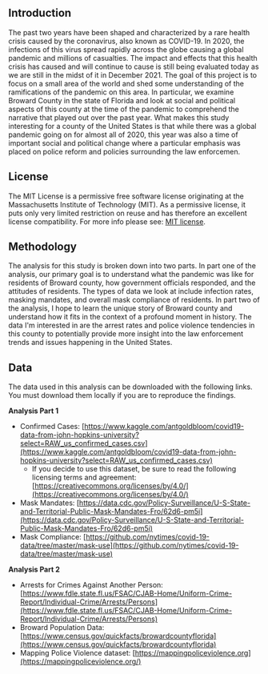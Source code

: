 ## Introduction

The past two years have been shaped and characterized by a rare health crisis caused by the coronavirus, also known as COVID-19.  In 2020, the infections of this virus spread rapidly across the globe causing a global pandemic and millions of casualties.  The impact and effects that this health crisis has caused and will continue to cause is still being evaluated today as we are still in the midst of it in December 2021.  The goal of this project is to focus on a small area of the world and shed some understanding of the ramifications of the pandemic on this area.  In particular, we examine Broward County in the state of Florida and look at social and political aspects of this county at the time of the pandemic to comprehend the narrative that played out over the past year.  What makes this study interesting for a county of the United States is that while there was a global pandemic going on for almost all of 2020, this year was also a time of important social and political change where a particular emphasis was placed on police reform and policies surrounding the law enforcemen.

## License

The MIT License is a permissive free software license originating at the Massachusetts Institute of Technology (MIT). As a permissive license, it puts only very limited restriction on reuse and has therefore an excellent license compatibility. For more info please see: [MIT license](https://snyk.io/learn/what-is-mit-license/).

## Methodology

The analysis for this study is broken down into two parts.  In part one of the analysis, our primary goal is to understand what the pandemic was like for residents of Broward county, how government officials responded, and the attitudes of residents.  The types of data we look at include infection rates, masking mandates, and overall mask compliance of residents.  In part two of the analysis, I hope to learn the unique story of Broward county and understand how it fits in the context of a profound moment in history.  The data I'm interested in are the arrest rates and police violence tendencies in this county to potentially provide more insight into the law enforcement trends and issues happening in the United States. 

## Data

The data used in this analysis can be downloaded with the following links. You must download them locally if you are to reproduce the findings. 

**Analysis Part 1**

- Confirmed Cases: [https://www.kaggle.com/antgoldbloom/covid19-data-from-john-hopkins-university?select=RAW_us_confirmed_cases.csv](https://www.kaggle.com/antgoldbloom/covid19-data-from-john-hopkins-university?select=RAW_us_confirmed_cases.csv)
    - If you decide to use this dataset, be sure to read the following licensing terms and agreement: [https://creativecommons.org/licenses/by/4.0/](https://creativecommons.org/licenses/by/4.0/)
- Mask Mandates: [https://data.cdc.gov/Policy-Surveillance/U-S-State-and-Territorial-Public-Mask-Mandates-Fro/62d6-pm5i](https://data.cdc.gov/Policy-Surveillance/U-S-State-and-Territorial-Public-Mask-Mandates-Fro/62d6-pm5i)
- Mask Compliance: [https://github.com/nytimes/covid-19-data/tree/master/mask-use](https://github.com/nytimes/covid-19-data/tree/master/mask-use)

**Analysis Part 2**

- Arrests for Crimes Against Another Person: [https://www.fdle.state.fl.us/FSAC/CJAB-Home/Uniform-Crime-Report/Individual-Crime/Arrests/Persons](https://www.fdle.state.fl.us/FSAC/CJAB-Home/Uniform-Crime-Report/Individual-Crime/Arrests/Persons)
- Broward Population Data: [https://www.census.gov/quickfacts/browardcountyflorida](https://www.census.gov/quickfacts/browardcountyflorida)
- Mapping Police Violence dataset: [https://mappingpoliceviolence.org](https://mappingpoliceviolence.org/)




